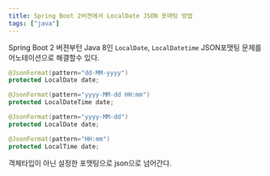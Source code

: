 ```yaml
---
title: Spring Boot 2버젼에서 LocalDate JSON 포매팅 방법
tags: ["java"]
---
```

Spring Boot 2 버젼부턴 Java 8인 `LocalDate`, `LocalDatetime` JSON포맷팅 문제를 어노테이션으로 해결할수 있다.

```java java
@JsonFormat(pattern="dd-MM-yyyy")
protected LocalDate date;

@JsonFormat(pattern="yyyy-MM-dd HH:mm")
protected LocalDateTime date;

@JsonFormat(pattern="yyyy-MM-dd")
protected LocalDate date;

@JsonFormat(pattern="HH:mm")
protected LocalTime date;
```
객체타입이 아닌 설정한 포맷팅으로 json으로 넘어간다.
<!--stackedit_data:
eyJoaXN0b3J5IjpbLTExMDM3NjI3MTksMTgyNzcyNDI3MV19
-->